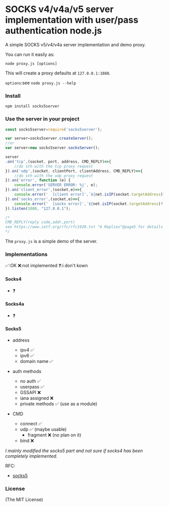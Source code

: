 SOCKS v4/v4a/v5 server implementation with user/pass authentication node.js
=============================================================================

A simple SOCKS v5/v4/v4a server implementation and demo proxy.

You can run it easily as:

```
node proxy.js [options]
```

This will create a proxy defaults at `127.0.0.1:1080`.

`options`:see `node proxy.js --help`


### Install

```
npm install socks5server
```

### Use the server in your project

```javascript
const socks5server=require('socks5server');

var server=socks5server.createServer();
//or
var server=new socks5server.socksServer();

server
.on('tcp',(socket, port, address, CMD_REPLY)=>{
	//do sth with the tcp proxy request
}).on('udp',(socket, clientPort, clientAddress, CMD_REPLY)=>{
	//do sth with the udp proxy request
}).on('error', function (e) {
	console.error('SERVER ERROR: %j', e);
}).on('client_error',(socket,e)=>{
	console.error('  [client error]',`${net.isIP(socket.targetAddress)?'':'('+socket.targetAddress+')'} ${socket.remoteAddress}:${socket.targetPort}`,e.message);
}).on('socks_error',(socket,e)=>{
	console.error('  [socks error]',`${net.isIP(socket.targetAddress)?'':'('+(socket.targetAddress||"unknown")+')'} ${socket.remoteAddress||"unknown"}}:${socket.targetPort||"unknown"}`,e);
}).listen(1080, "127.0.0.1");

/*
CMD_REPLY(reply code,addr,port)
see https://www.ietf.org/rfc/rfc1928.txt "6 Replies"@page5 for details
*/
```
The `proxy.js` is a simple demo of the server.

### Implementations

✅:OK
❌:not implemented
❓:i don't kown

#### Socks4
* ❓ 					

#### Socks4a
* ❓

#### Socks5
* address
	* ipv4				✅
	* ipv6				✅
	* domain name		✅

* auth methods
	* no auth 			✅
	* userpass 			✅
	* GSSAPI 			❌
	* iana assigned		❌
	* private methods	✅ (use as a module)

* CMD
	* connect			✅
	* udp				✅ (maybe usable)
		* fragment		❌ (no plan on it)
	* bind 				❌

*I mainly modified the socks5 part and not sure if socks4 has been completely implemented.*

RFC:
* [socks5](https://www.ietf.org/rfc/rfc1928.txt)

### License

(The MIT License)
